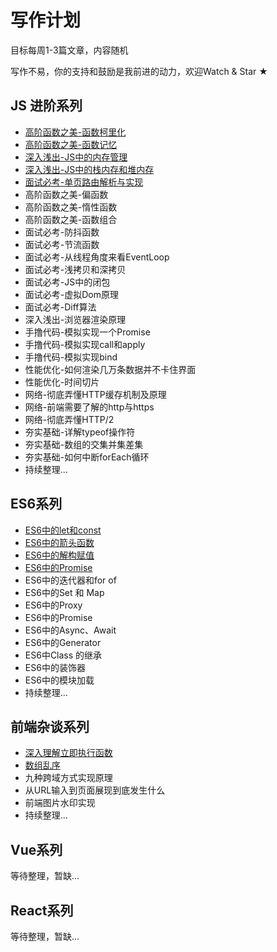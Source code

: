 # 写作计划

目标每周1-3篇文章，内容随机

写作不易，你的支持和鼓励是我前进的动力，欢迎Watch & Star ★

## JS 进阶系列

+ [高阶函数之美-函数柯里化](https://github.com/chenqf/frontEndBlog/issues/10)
+ [高阶函数之美-函数记忆](https://github.com/chenqf/frontEndBlog/issues/1)
+ [深入浅出-JS中的内存管理](https://github.com/chenqf/frontEndBlog/issues/8)
+ [深入浅出-JS中的栈内存和堆内存](https://github.com/chenqf/frontEndBlog/issues/9)
+ [面试必考-单页路由解析与实现](https://github.com/chenqf/frontEndBlog/issues/11)
+ 高阶函数之美-偏函数
+ 高阶函数之美-惰性函数
+ 高阶函数之美-函数组合
+ 面试必考-防抖函数
+ 面试必考-节流函数
+ 面试必考-从线程角度来看EventLoop
+ 面试必考-浅拷贝和深拷贝
+ 面试必考-JS中的闭包
+ 面试必考-虚拟Dom原理
+ 面试必考-Diff算法
+ 深入浅出-浏览器渲染原理
+ 手撸代码-模拟实现一个Promise
+ 手撸代码-模拟实现call和apply
+ 手撸代码-模拟实现bind
+ 性能优化-如何渲染几万条数据并不卡住界面
+ 性能优化-时间切片
+ 网络-彻底弄懂HTTP缓存机制及原理
+ 网络-前端需要了解的http与https
+ 网络-彻底弄懂HTTP/2
+ 夯实基础-详解typeof操作符
+ 夯实基础-数组的交集并集差集
+ 夯实基础-如何中断forEach循环
+ 持续整理...

## ES6系列

+ [ES6中的let和const](https://github.com/chenqf/frontEndBlog/issues/2)
+ [ES6中的箭头函数](https://github.com/chenqf/frontEndBlog/issues/4)
+ [ES6中的解构赋值](https://github.com/chenqf/frontEndBlog/issues/6)
+ [ES6中的Promise](https://github.com/chenqf/frontEndBlog/issues/7)
+ ES6中的迭代器和for of
+ ES6中的Set 和 Map
+ ES6中的Proxy
+ ES6中的Promise
+ ES6中的Async、Await
+ ES6中的Generator
+ ES6中Class 的继承
+ ES6中的装饰器
+ ES6中的模块加载
+ 持续整理...

## 前端杂谈系列

+ [深入理解立即执行函数](https://github.com/chenqf/frontEndBlog/issues/3)
+ [数组乱序](https://github.com/chenqf/frontEndBlog/issues/5)
+ 九种跨域方式实现原理
+ 从URL输入到页面展现到底发生什么
+ 前端图片水印实现
+ 持续整理...

## Vue系列

等待整理，暂缺...

## React系列

等待整理，暂缺...
